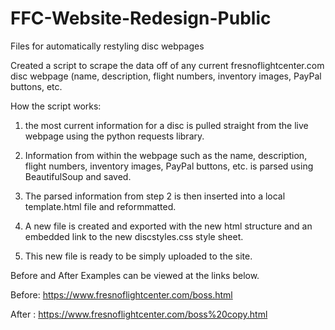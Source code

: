 # FFC-Website-Redesign-Public
Files for automatically restyling disc webpages

Created a script to scrape the data off of any current fresnoflightcenter.com disc webpage (name, description, flight numbers, inventory images, PayPal buttons, etc.

How the script works:

1) the most current information for a disc is pulled straight from the live webpage using the python requests library.

2) Information from within the webpage such as the name, description, flight numbers, inventory images, PayPal buttons, etc. is parsed using BeautifulSoup and saved. 

3) The parsed information from step 2 is then inserted into a local template.html file and reformmatted.

4) A new file is created and exported with the new html structure and an embedded link to the new discstyles.css style sheet.

5) This new file is ready to be simply uploaded to the site.


Before and After Examples can be viewed at the links below.

Before: https://www.fresnoflightcenter.com/boss.html

After : https://www.fresnoflightcenter.com/boss%20copy.html
